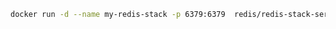 ```zsh title="terminal"
docker run -d --name my-redis-stack -p 6379:6379  redis/redis-stack-server:latest
```
